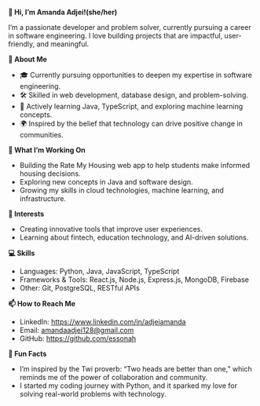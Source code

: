 **👋 Hi, I’m Amanda Adjei!(she/her)**

I’m a passionate developer and problem solver, currently pursuing a career in software engineering. I love building projects that are impactful, user-friendly, and meaningful. 

**🌟 About Me**
- 🎓 Currently pursuing opportunities to deepen my expertise in software engineering.
- 🛠 Skilled in web development, database design, and problem-solving.
-	🌱 Actively learning Java, TypeScript, and exploring machine learning concepts.
- 🌍 Inspired by the belief that technology can drive positive change in communities.

**🌱 What I’m Working On**
- Building the Rate My Housing web app to help students make informed housing decisions.
- Exploring new concepts in Java and software design.
- Growing my skills in cloud technologies, machine learning, and infrastructure.


**👀 Interests**
- Creating innovative tools that improve user experiences.
- Learning about fintech, education technology, and AI-driven solutions.

**💻 Skills**

- Languages: Python, Java, JavaScript, TypeScript
- Frameworks & Tools: React.js, Node.js, Express.js, MongoDB, Firebase
- Other: Git, PostgreSQL, RESTful APIs

**📫 How to Reach Me**
- LinkedIn: https://www.linkedin.com/in/adjeiamanda
- Email: amandaadjei128@gmail.com
- GitHub: https://github.com/essonah

**🚀 Fun Facts**
- I’m inspired by the Twi proverb: “Two heads are better than one,” which reminds me of the power of collaboration and community.
- I started my coding journey with Python, and it sparked my love for solving real-world problems with technology.
